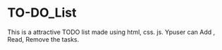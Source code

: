 # TO-DO_List
This is a attractive TODO list made using html, css. js. Ypuser can Add , Read, Remove the tasks.
